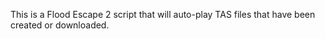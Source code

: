 This is a Flood Escape 2 script that will auto-play TAS files that have been created or downloaded.
